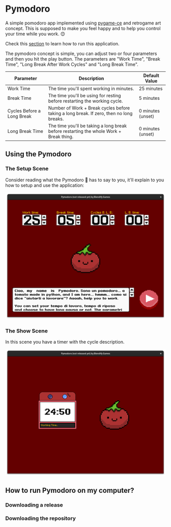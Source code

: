 # Pymodoro

A simple pomodoro app implemented using [pygame-ce](https://github.com/pygame-community/pygame-ce) and retrogame art concept. This is supposed to make you feel happy and to help you control your time while you work. 😊

Check this [section](#how-to-run-pymodoro-on-my-computer) to learn how to run this application.

The pymodoro concept is simple, you can adjust two or four parameters and then you hit the play button. The parameters are "Work Time", "Break Time", "Long Break After Work Cycles" and "Long Break Time".

|    Parameter               |                                          Description                                    |   Default Value   |
|----------------------------|-----------------------------------------------------------------------------------------|-------------------|
| Work Time                  | The time you'll spent working in minutes.                                               | 25 minutes        |
| Break Time                 | The time you'll be using for resting before restarting the working cycle.               | 5 minutes         |
| Cycles Before a Long Break | Number of Work + Break cycles before taking a long break. If zero, then no long breaks. | 0 minutes (unset) |
| Long Break Time            | The time you'll be taking a long break before restarting the whole Work + Break thing.  | 0 minutes (unset) |

## Using the Pymodoro

### The Setup Scene

Consider reading what the Pymodoro 🍅 has to say to you, it'll explain to you how to setup and use the application: 

<img src=screenshots/setup.png>

### The Show Scene

In this scene you have a timer with the cycle description.

<img src=screenshots/show.png>

## How to run Pymodoro on my computer?

### Downloading a release

### Downloading the repository

